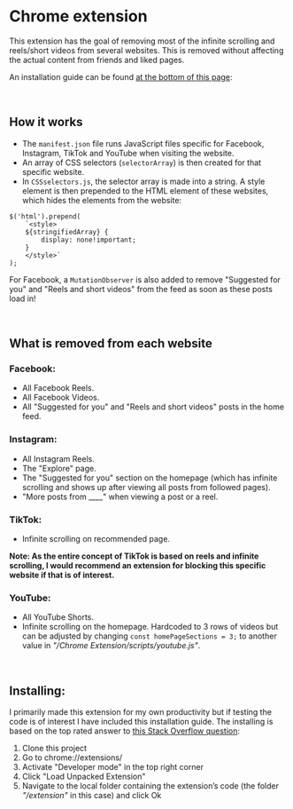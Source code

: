 # Chrome extension

This extension has the goal of removing most of the infinite scrolling and reels/short videos from several websites. This is removed without affecting the actual content from friends and liked pages.

An installation guide can be found [at the bottom of this page](#installing):

&nbsp;

## How it works

- The `manifest.json` file runs JavaScript files specific for Facebook, Instagram, TikTok and YouTube when visiting the website.
- An array of CSS selectors (`selectorArray`) is then created for that specific website.
- In `CSSselectors.js`, the selector array is made into a string. A style element is then prepended to the HTML element of these websites, which hides the elements from the website:

```
$('html').prepend(
    `<style>
    ${stringifiedArray} {
        display: none!important;
    }
    </style>`
);
```

For Facebook, a `MutationObserver` is also added to remove "Suggested for you" and "Reels and short videos" from the feed as soon as these posts load in!

&nbsp;

## What is removed from each website

### Facebook:

- All Facebook Reels.
- All Facebook Videos.
- All "Suggested for you" and "Reels and short videos" posts in the home feed.

### Instagram:

- All Instagram Reels.
- The "Explore" page.
- The "Suggested for you" section on the homepage (which has infinite scrolling and shows up after viewing all posts from followed pages).
- "More posts from \_\_\_\_" when viewing a post or a reel.

### TikTok:

- Infinite scrolling on recommended page.

**Note: As the entire concept of TikTok is based on reels and infinite scrolling, I would recommend an extension for blocking this specific website if that is of interest.**

### YouTube:

- All YouTube Shorts.
- Infinite scrolling on the homepage. Hardcoded to 3 rows of videos but can be adjusted by changing `const homePageSections = 3;` to another value in _"/Chrome Extension/scripts/youtube.js"_.

&nbsp;

## Installing:

I primarily made this extension for my own productivity but if testing the code is of interest I have included this installation guide. The installing is based on the top rated answer to [this Stack Overflow question](https://superuser.com/questions/247651/how-does-one-install-an-extension-for-chrome-browser-from-the-local-file-system):

1. Clone this project
2. Go to chrome://extensions/
3. Activate "Developer mode" in the top right corner
4. Click "Load Unpacked Extension"
5. Navigate to the local folder containing the extension’s code (the folder _"/extension"_ in this case) and click Ok
